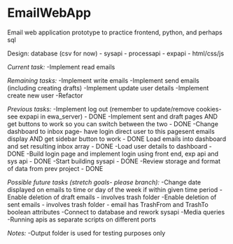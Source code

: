 # EmailWebApp
Email web application prototype to practice frontend, python, and perhaps sql

Design:
database (csv for now) - sysapi - processapi - expapi - html/css/js

*Current task:*
-Implement read emails

*Remaining tasks:*
-Implement write emails
-Implement send emails (including creating drafts)
-Implement update user details
-Implement create new user
-Refactor

*Previous tasks:*
-Implement log out (remember to update/remove cookies- see expapi in ewa_server) - DONE
-Implement sent and draft pages AND get buttons to work so you can switch between the two - DONE
-Change dashboard to inbox page- have login direct user to this pagesent emails display AND get sidebar button to work - DONE
Load emails into dashboard and set resulting inbox array - DONE
-Load user details to dashboard - DONE
-Build login page and implement login using front end, exp api and sys api - DONE
-Start building sysapi - DONE
-Review storage and format of data from prev project - DONE

*Possible future tasks (stretch goals- please branch):*
-Change date displayed on emails to time or day of the week if within given time period
-Enable deletion of draft emails - involves trash folder
-Enable deletion of sent emails - involves trash folder - email has TrashFrom and TrashTo boolean attributes
-Connect to database and rework sysapi
-Media queries
-Running apis as separate scripts on different ports

*Notes:*
-Output folder is used for testing purposes only